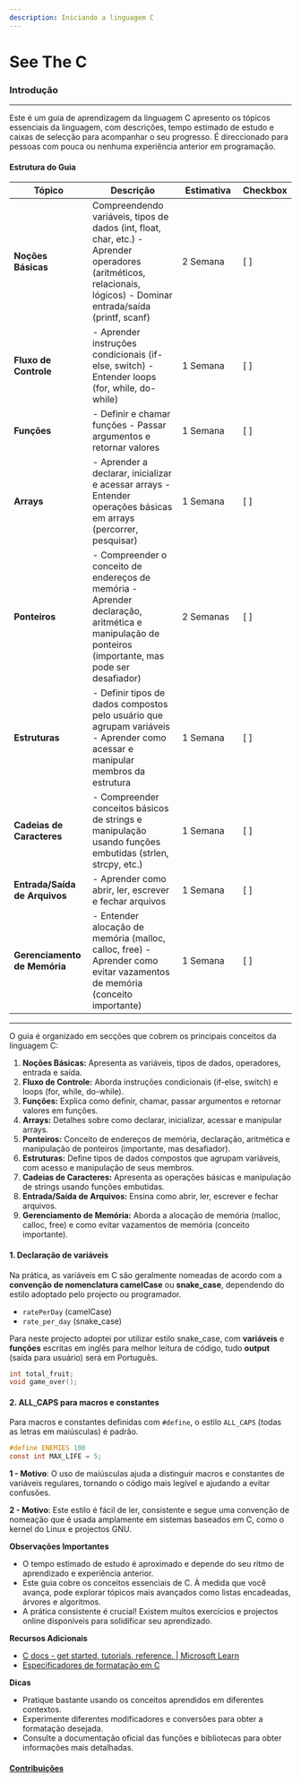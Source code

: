 ```yaml
---
description: Iniciando a linguagem C
---
```


# See The C

### **Introdução** <a href="#introducao" id="introducao"></a>

***

Este é um guia de aprendizagem da linguagem C apresento os tópicos essenciais da linguagem, com descrições, tempo estimado de estudo e caixas de selecção para acompanhar o seu progresso. É direccionado para pessoas com pouca ou nenhuma experiência anterior em programação.

#### **Estrutura do Guia** <a href="#estrutura-do-guia" id="estrutura-do-guia"></a>

<table data-full-width="true"><thead><tr><th width="215">Tópico</th><th width="495">Descrição</th><th width="317">Estimativa</th><th>Checkbox</th></tr></thead><tbody><tr><td><strong>Noções Básicas</strong></td><td>Compreendendo variáveis, tipos de dados (int, float, char, etc.) - Aprender operadores (aritméticos, relacionais, lógicos) - Dominar entrada/saída (printf, scanf)</td><td>2 Semana</td><td>[ ]</td></tr><tr><td><strong>Fluxo de Controle</strong></td><td>- Aprender instruções condicionais (if-else, switch) - Entender loops (for, while, do-while)</td><td>1 Semana</td><td>[ ]</td></tr><tr><td><strong>Funções</strong></td><td>- Definir e chamar funções - Passar argumentos e retornar valores</td><td>1 Semana</td><td>[ ]</td></tr><tr><td><strong>Arrays</strong></td><td>- Aprender a declarar, inicializar e acessar arrays - Entender operações básicas em arrays (percorrer, pesquisar)</td><td>1 Semana</td><td>[ ]</td></tr><tr><td><strong>Ponteiros</strong></td><td>- Compreender o conceito de endereços de memória - Aprender declaração, aritmética e manipulação de ponteiros (importante, mas pode ser desafiador)</td><td>2 Semanas</td><td>[ ]</td></tr><tr><td><strong>Estruturas</strong></td><td>- Definir tipos de dados compostos pelo usuário que agrupam variáveis - Aprender como acessar e manipular membros da estrutura</td><td>1 Semana</td><td>[ ]</td></tr><tr><td><strong>Cadeias de Caracteres</strong></td><td>- Compreender conceitos básicos de strings e manipulação usando funções embutidas (strlen, strcpy, etc.)</td><td>1 Semana</td><td>[ ]</td></tr><tr><td><strong>Entrada/Saída de Arquivos</strong></td><td>- Aprender como abrir, ler, escrever e fechar arquivos</td><td>1 Semana</td><td>[ ]</td></tr><tr><td><strong>Gerenciamento de Memória</strong></td><td>- Entender alocação de memória (malloc, calloc, free) - Aprender como evitar vazamentos de memória (conceito importante)</td><td>1 Semana</td><td>[ ]</td></tr></tbody></table>



***



O guia é organizado em secções que cobrem os principais conceitos da linguagem C:

1. **Noções Básicas:** Apresenta as variáveis, tipos de dados, operadores, entrada e saída.
2. **Fluxo de Controle:** Aborda instruções condicionais (if-else, switch) e loops (for, while, do-while).
3. **Funções:** Explica como definir, chamar, passar argumentos e retornar valores em funções.
4. **Arrays:** Detalhes sobre como declarar, inicializar, acessar e manipular arrays.
5. **Ponteiros:** Conceito de endereços de memória, declaração, aritmética e manipulação de ponteiros (importante, mas desafiador).
6. **Estruturas:** Define tipos de dados compostos que agrupam variáveis, com acesso e manipulação de seus membros.
7. **Cadeias de Caracteres:** Apresenta as operações básicas e manipulação de strings usando funções embutidas.
8. **Entrada/Saída de Arquivos:** Ensina como abrir, ler, escrever e fechar arquivos.
9. **Gerenciamento de Memória:** Aborda a alocação de memória (malloc, calloc, free) e como evitar vazamentos de memória (conceito importante).

#### 1. Declaração de variáveis <a href="#id-1-declaracao-de-variaveis" id="id-1-declaracao-de-variaveis"></a>

Na prática, as variáveis em C são geralmente nomeadas de acordo com a **convenção de nomenclatura camelCase** ou **snake\_case**, dependendo do estilo adoptado pelo projecto ou programador.

* `ratePerDay` (camelCase)
* `rate_per_day` (snake\_case)

Para neste projecto adoptei por utilizar estilo snake\_case, com **variáveis** e **funções** escritas em inglês para melhor leitura de código, tudo **output** (saída para usuário) será em Português.

```c
int total_fruit;
void game_over();
```

#### 2. **ALL\_CAPS** para macros e constantes <a href="#id-2-all_caps-para-macros-e-constantes" id="id-2-all_caps-para-macros-e-constantes"></a>

Para macros e constantes definidas com `#define`, o estilo `ALL_CAPS` (todas as letras em maiúsculas) é padrão.

```c
#define ENEMIES 100
const int MAX_LIFE = 5;
```

**1 - Motivo**: O uso de maiúsculas ajuda a distinguir macros e constantes de variáveis regulares, tornando o código mais legível e ajudando a evitar confusões.

**2 - Motivo**: Este estilo é fácil de ler, consistente e segue uma convenção de nomeação que é usada amplamente em sistemas baseados em C, como o kernel do Linux e projectos GNU.

**Observações Importantes**

* O tempo estimado de estudo é aproximado e depende do seu ritmo de aprendizado e experiência anterior.
* Este guia cobre os conceitos essenciais de C. À medida que você avança, pode explorar tópicos mais avançados como listas encadeadas, árvores e algoritmos.
* A prática consistente é crucial! Existem muitos exercícios e projectos online disponíveis para solidificar seu aprendizado.

**Recursos Adicionais**

* [C docs - get started, tutorials, reference. | Microsoft Learn](https://learn.microsoft.com/en-us/cpp/c-language/?view=msvc-170)
* [Especificadores de formatação em C](https://www.freecodecamp.org/portuguese/news/especificadores-de-formatacao-em-c/)

**Dicas**

* Pratique bastante usando os conceitos aprendidos em diferentes contextos.
* Experimente diferentes modificadores e conversões para obter a formatação desejada.
* Consulte a documentação oficial das funções e bibliotecas para obter informações mais detalhadas.

#### [Contribuições](https://github.com/an-jorge/Clang/blob/worker/contribution.md) <a href="#contribuicoes" id="contribuicoes"></a>
